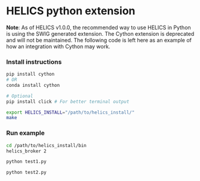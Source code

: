# HELICS python extension

**Note**: As of HELICS v1.0.0, the recommended way to use HELICS in Python is using the SWIG generated extension.
The Cython extension is deprecated and will not be maintained.
The following code is left here as an example of how an integration with Cython may work.

### Install instructions

```bash
pip install cython
# OR
conda install cython

# Optional
pip install click # For better terminal output
```

```bash
export HELICS_INSTALL="/path/to/helics_install/"
make
```

### Run example

```bash
cd /path/to/helics_install/bin
helics_broker 2
```

```bash
python test1.py
```

```bash
python test2.py
```


